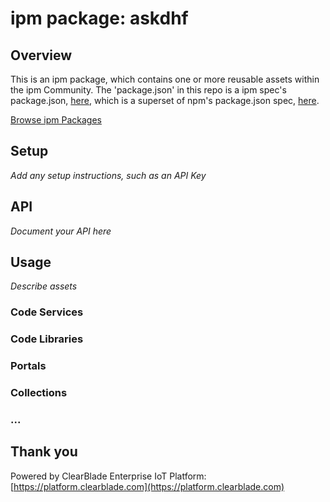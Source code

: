 
# ipm package: askdhf

## Overview



This is an ipm package, which contains one or more reusable assets within the ipm Community. The 'package.json' in this repo is a ipm spec's package.json, [here](https://docs.clearblade.com/v/3/6-ipm/spec), which is a superset of npm's package.json spec, [here](https://docs.npmjs.com/files/package.json).

[Browse ipm Packages](https://ipm.clearblade.com)

## Setup

_Add any setup instructions, such as an API Key_

## API

_Document your API here_

## Usage

_Describe assets_

### Code Services

### Code Libraries

### Portals

### Collections

### ...

## Thank you

Powered by ClearBlade Enterprise IoT Platform: [https://platform.clearblade.com](https://platform.clearblade.com)
